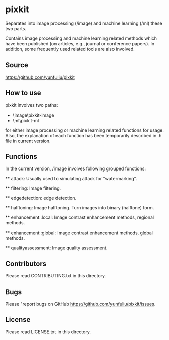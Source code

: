 pixkit
============
Separates into image processing (/image) and machine learning (/ml) these two parts. 

Contains image processing and machine learning related methods which have been published (on articles, e.g., journal or conference papers). 
In addition, some frequently used related tools are also involved.

Source
------
<https://github.com/yunfuliu/pixkit>

How to use
----------
pixkit involves two paths:
- \image\pixkit-image
- \ml\pixkit-ml

for either image processing or machine learning related functions for usage.
Also, the explanation of each function has been temporarily described in .h file in current version.

Functions
---------
In the current version, /image involves following grouped functions:

** attack: Usually used to simulating attack for "watermarking".

** filtering: Image filtering.

** edgedetection: edge detection.

** halftoning: Image halftoning. Turn images into binary (halftone) form.

** enhancement::local: Image contrast enhancement methods, regional methods.

** enhancement::global: Image contrast enhancement methods, global methods.

** qualityassessment: Image quality assessment.

Contributors
------------
Please read CONTRIBUTING.txt in this directory.

Bugs
----
Please "report bugs on GitHub <https://github.com/yunfuliu/pixkit/issues>.

License
-------
Please read LICENSE.txt in this directory.
